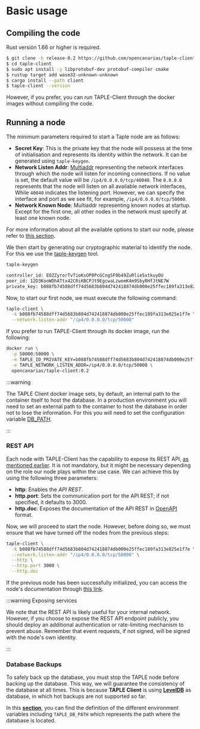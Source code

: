 # Basic usage

## Compiling the code
Rust versión 1.66 or higher is required.

```bash
$ git clone -b release-0.2 https://github.com/opencanarias/taple-client.git
$ cd taple-client
$ sudo apt install -y libprotobuf-dev protobuf-compiler cmake
$ rustup target add wasm32-unknown-unknown
$ cargo install --path client
$ taple-client --version
```

However, if you prefer, you can run TAPLE-Client through the docker images without compiling the code.

## Running a node

The minimum parameters required to start a Taple node are as follows:

* **Secret Key**: This is the private key that the node will possess at the time of initialisation and represents its identity within the network. It can be generated using `taple-keygen`.
* **Network Listen Addr**: [Multiaddr](https://docs.libp2p.io/concepts/fundamentals/addressing/) representing the network interfaces through which the node will listen for incoming connections. If no value is set, the default value will be `/ip4/0.0.0.0/tcp/40040`. The `0.0.0.0` represents that the node will listen on all available network interfaces, While `40040` indicates the listening port. However, we can specify the interface and port as we see fit, for example, `/ip4/0.0.0.0/tcp/50000`.
* **Network Known Node**: Multiaddr representing known nodes at startup. Except for the first one, all other nodes in the network must specify at least one known node.

For more information about all the available options to start our node, please refer to [this section](./client-config.md).

We then start by generating our cryptographic material to identify the node. For this we use the [taple-keygen](./client-tools.md#taple-keygen) tool.

```bash title="Basic usage example"
taple-keygen
```

```bash title="Output"
controller_id: EOZZyrorTvTioKsOP8PcGCngSF0b49ZuRlie5xtkuyOU
peer_id: 12D3KooWDhATtx42CRiKBCPJt9EgcwaLzwemK4m9SbyRHfJtNE7W
private_key: b088fb74588dff74d5683b804d742418874db000e25ffec189fa313e825e1f7e
```

Now, to start our first node, we must execute the following command:

```bash title="Running binary"
taple-client \
  -k b088fb74588dff74d5683b804d742418874db000e25ffec189fa313e825e1f7e \
  --network.listen-addr "/ip4/0.0.0.0/tcp/50000"
```

If you prefer to run TAPLE-Client through its docker image, run the following:

```bash title="Running docker image"
docker run \
  -p 50000:50000 \
  -e TAPLE_ID_PRIVATE_KEY=b088fb74588dff74d5683b804d742418874db000e25ffec189fa313e825e1f7e \
  -e TAPLE_NETWORK_LISTEN_ADDR=/ip4/0.0.0.0/tcp/50000 \
  opencanarias/taple-client:0.2
```

:::warning

The TAPLE Client docker image sets, by default, an internal path to the container itself to host the database. In a production environment you will need to set an external path to the container to host the database in order not to lose the information. For this you will need to set the configuration variable [DB_PATH](./client-config.md#database-path).

:::

### REST API

Each node with TAPLE-Client has the capability to expose its REST API, [as mentioned earlier](./taple-client.md#api-rest). It is not mandatory, but it might be necessary depending on the role our node plays within the use case. We can achieve this by using the following three parameters:

* **http**: Enables the *API REST*.
* **http.port**: Sets the communication port for the API REST; if not specified, it defaults to 3000.
* **http.doc**: Exposes the documentation of the API REST in [OpenAPI](https://swagger.io/specification/) format.

Now, we will proceed to start the node. However, before doing so, we must ensure that we have turned off the nodes from the previous steps:

```bash title="Enabling API REST"
taple-client \
  -k b088fb74588dff74d5683b804d742418874db000e25ffec189fa313e825e1f7e \
  --network.listen-addr "/ip4/0.0.0.0/tcp/50000" \
  --http \
  --http.port 3000 \
  --http.doc
```

If the previous node has been successfully initialized, you can access the node's documentation through [this link](http://localhost:3000/api/doc/json).

:::warning Exposing services

We note that the REST API is likely useful for your internal network. However, if you choose to expose the REST API endpoint publicly, you should deploy an additional authentication or rate-limiting mechanism to prevent abuse. Remember that event requests, if not signed, will be signed with the node's own identity. 

:::

### Database Backups

To safely back up the database, you must stop the TAPLE node before backing up the database. This way, we will guarantee the consistency of the database at all times. This is because **TAPLE Client** is using **[LevelDB](https://github.com/google/leveldb)** as database, in which hot backups are not supported so far.

In this **[section](./client-config.md#environment-variables)**, you can find the definition of the different environment variables including `TAPLE_DB_PATH` which represents the path where the database is located.